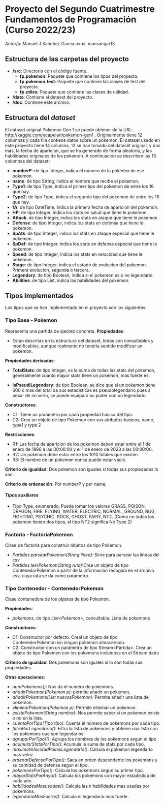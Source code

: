 # Proyecto del Segundo Cuatrimestre Fundamentos de Programación (Curso 2022/23)
Autor/a: Manuel J Sanchez Garcia  uvus: mansangar13


## Estructura de las carpetas del proyecto

* **/src**: Directorio con el código fuente.
  * **fp.pokemon**: Paquete que contiene los tipos del proyecto.
  * **fp.pokemon.test**: Paquete que contiene las clases de test del proyecto.
  * **fp.utiles**:  Paquete que contiene las clases de utilidad. 
* **/data**: Contiene el dataset del proyecto.
* **/doc**: Contiene este archivo.

## Estructura del *dataset*

El dataset original Pokemon Gen 1 se puede obtener de la URL: http://kaggle.com/ecapelari/pokemon-gen1 . Originalmente tiene 12 columnas y cada fila contiene datos sobre un pokemon. El dataset usado en este proyecto tiene 14 columna, 12 se han tomado del dataset original, y dos más, la fecha de aparicion, que se ha generado de forma aleatoria, y las habilidades originales de los pokemon. A continuación se describen las 13 columnas del dataset:

* **numberP**: de tipo Integer,  indica el número de la pokédex de ese pokemon.
* **name**: de tipo String, indica el nombre que recibe el pokemon.
* **Type1**: de tipo Type, indica el primer tipo del pokemon de entre los 16 que hay.
* **Type2**: de tipo Type, indica el segundo tipo del pokemon de entre los 16 que hay.
* **fA**: de tipo DateTime, indica la primera fecha de aparicion del pokemon.
* **HP**: de tipo Integer, indica los stats en salud que tiene le pokemon.
* **Attack**: de tipo Integer, indica los stats en ataque que tiene le pokemon.
* **Defense**: de tipo Integer, indica los stats en defensa que tiene le pokemon.
* **SpAtk**: de tipo Integer, indica los stats en ataque especial que tiene le pokemon.
* **SpDef**: de tipo Integer, indica los stats en defensa especial que tiene le pokemon.
* **Speed**: de tipo Integer, indica los stats en velocidad que tiene le pokemon.
* **Stage**: de tipo Integer, indica el estado de evolucion del pokemon. Primera evolucion, segunda o tercera. 
* **Legendary**: de tipo Boolean,  indica si el pokemon es o no legendario.
* **Abilities**: de tipo List,  indica las habilidades del pokemon.


## Tipos implementados

Los tipos que se han implementado en el proyecto son los siguientes:

### Tipo Base - Pokemon
Representa una partida de ajedrez concreta.
**Propiedades**:
- Estan descritas en la estructura del dataset, todas son consultables y modificables, aunque realmente no tendria sentido modificar un pokemon. 

**Propiedades derivadas**:
- **TotalStats**: de tipo Integer, es la suma de todas las stats del pokemon, generalmente cuanto mayor stats tiene un pokemon, mas fuerte es.

- **IsPseudiLegendary**: de tipo Boolean, se dice que si un pokemon tiene 600 o mas del total de sus estadisticas es pseudolegendario pues a pesar de no serlo, se puede equipara su poder con un legendario.

**Constructores**: 

- C1: Tiene un parámetro por cada propiedad básica del tipo.
- C2: Crea un objeto de tipo Pokemon con sus atributos basicos, name, type1 y type 2

**Restricciones**:
 
- R1: Las fecha de aparicion de los pokemon deben estar entre el 1 de enero de 1996 a las 00:00:00 y el 1 de enero de 2023 a las 00:00:00.
- R2: Un pokemon debe estar entre los 1010 totales que existen.
- R3: El nombre de un pokemon nunca puede estar vacío.

**Criterio de igualdad**: Dos pokemon son iguales si todas sus propiedades lo son.

**Criterio de ordenación**: Por numberP y por name.


#### Tipos auxiliares

- Tipo Type, enumerado. Puede tomar los valores GRASS, POISON, DRAGON, FIRE, FLYING, WATER, ELECTRIC, NORMAL,  GROUND, BUG, FIGHTING, PSYCHIC, ROCK, GHOST, FAIRY, NT2. (Como no todos los pokemon tienen dos tipos, el tipo NT2 significa No Type 2)

### Factoría - FactoriaPokemon
Clase de factoría para construir objetos de tipo Pokemon.

- _Partidas parsearPokemon(String linea)_: Sirve para parsear las lineas del csv
- _Partidas leerPokemon(String ruta)_:Crea un objeto de tipo ContenedorPokemon a partir de la información recogida en el archivo csv, cuya ruta se da como parámetro.


### Tipo Contenedor - ContenedorPokemon

Clase contenedora de los objetos de tipo Pokemon.

**Propiedades**:

-  _pokemons_, de tipo _List\<Pokemon\>_, consultable. Lista de pokemons 
 
**Constructores**: 

- C1: Constructor por defecto. Creal un objeto de tipo ContenedorPokemon sin ningun pokemon almacenado.
- C2: Constructor con un parámetro de tipo Stream\<Partida\>. Crea un objeto de tipo Pokemon con los pokemons incluidoss en el Stream dado 

**Criterio de igualdad**: Dos pokemons son iguales si lo son todas sus propiedades.


**Otras operaciones**:
- _numPokemons()_: Nos da el numero de pokemons.
- _añadirPokemon(Pokemon p)_: permite añadir un pokemon,
- _añadirPokemons(List<Pokemon> nuevosPokemon)_: Permite añadir una lista de pokemon.
- _eliminarPokemon(Pokemon p)_: Permite eliminar un pokemon.
- _existePokemon(String nombre)_: Nos permite saber si un pokemon existe o no en la lista.
- _cuentaPorTipo(Tipo tipo)_: Cuenta el número de pokemons por cada tipo.
- _filtraPorLegendario()_: Filtra la lista de pokemons y obtiene una lista con los pokemons que son legendarios.
- _agruparPorTipo1()_: Agrupa los nombres de los pokemons segun el tipo.
- _acumularStatsPorTipo()_: Acumula la suma de stats por cada tipo.
- _maximoVelocidadPokesLegendario()_: Calcula el pokemon legendario mas veloz.
- _ordenarDefensaPorTipo()_: Saca en orden descendente los pokemons y su cantidad de defensa segun el tipo.
- _pokemonsPorTipo()_: Calcula los pokemons segun su primer tipo.
- _mayorStatsPorAnyo()_: Calcula los pokemons con mayor estadistica de cada año.
- _habilidadesMasusadas()_: Calcula las n habilidades mas usadas por pokemons.
- _legendarioMasFuerte()_: Calcula el legendario mas fuerte.
































































































































